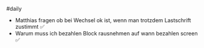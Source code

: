 #daily 

- Matthias fragen ob bei Wechsel ok ist, wenn man trotzdem Lastschrift zustimmt ✅ 
- Warum muss ich bezahlen Block rausnehmen auf wann bezahlen screen ✅

